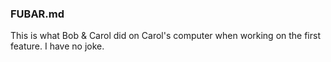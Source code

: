 ### FUBAR.md


This is what Bob & Carol did on Carol's computer when working on the first feature. I have no joke. 